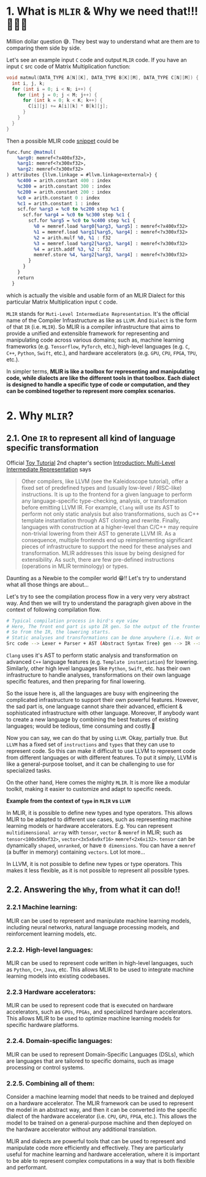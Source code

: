 # 1. What is `MLIR` & Why we need that!!!🤔🤔🤔

Million dollar question 😅. They best way to understand what are them are to comparing them side by side.

Let's see an example input `C` code and output `MLIR` code. If you have an input `C` src code of Matrix Multiplication function:

```c
void matmul(DATA_TYPE A[N][K], DATA_TYPE B[K][M], DATA_TYPE C[N][M]) {
  int i, j, k;
  for (int i = 0; i < N; i++) {
    for (int j = 0; j < M; j++) {
      for (int k = 0; k < K; k++) {
        C[i][j] += A[i][k] * B[k][j];
      }
    }
  }
}
```

Then a possible MLIR code [snippet](https://polygeist.llvm.org/getting_started/Use_Polygeist/) could be

```llvm
func.func @matmul(
    %arg0: memref<?x400xf32>,
    %arg1: memref<?x300xf32>, 
    %arg2: memref<?x300xf32>
) attributes {llvm.linkage = #llvm.linkage<external>} {
    %c400 = arith.constant 400 : index
    %c300 = arith.constant 300 : index
    %c200 = arith.constant 200 : index
    %c0 = arith.constant 0 : index
    %c1 = arith.constant 1 : index
    scf.for %arg3 = %c0 to %c200 step %c1 {
      scf.for %arg4 = %c0 to %c300 step %c1 {
        scf.for %arg5 = %c0 to %c400 step %c1 {
          %0 = memref.load %arg0[%arg3, %arg5] : memref<?x400xf32>
          %1 = memref.load %arg1[%arg5, %arg4] : memref<?x300xf32>
          %2 = arith.mulf %0, %1 : f32
          %3 = memref.load %arg2[%arg3, %arg4] : memref<?x300xf32>
          %4 = arith.addf %3, %2 : f32
          memref.store %4, %arg2[%arg3, %arg4] : memref<?x300xf32>
        }
      }
    }
    return
  }
```
which is actually the visible and usable form of an MLIR Dialect for this particular Matrix Multiplication input `C` code.

`MLIR` stands for `Muti-Level Intermediate Representation`. It's the official name of the Compiler Infrastructure as like as `LLVM`. And `Dialect` is the form of that `IR` (i.e. `MLIR`). So MLIR is a compiler infrastructure that aims to provide a unified and extensible framework for representing and manipulating code across various domains; such as, machine learning frameworks (e.g. `Tensorflow`, `PyTorch`, etc.), high-level languages (e.g. `C`, `C++`, `Python`, `Swift`, etc.), and hardware accelerators (e.g. `GPU`, `CPU`, `FPGA`, `TPU`, etc.).

In simpler terms, **MLIR is like a toolbox for representing and manipulating code, while dialects are like the different tools in that toolbox. Each dialect is designed to handle a specific type of code or computation, and they can be combined together to represent more complex scenarios.**


# 2. Why `MLIR`?

## 2.1. One `IR` to represent all kind of language specific transformation

Official [Toy Tutorial](https://mlir.llvm.org/docs/Tutorials/Toy/Ch-2/) 2nd chapter's section [Introduction: Multi-Level Intermediate Representation](https://mlir.llvm.org/docs/Tutorials/Toy/Ch-2/#introduction-multi-level-intermediate-representation
) says

> Other compilers, like LLVM (see the Kaleidoscope tutorial), offer a fixed set of predefined types and (usually low-level / RISC-like) instructions. It is up to the frontend for a given language to perform any language-specific type-checking, analysis, or transformation before emitting LLVM IR. For example, `Clang` will use its AST to perform not only static analysis but also transformations, such as C++ template instantiation through AST cloning and rewrite. Finally, languages with construction at a higher-level than C/C++ may require non-trivial lowering from their AST to generate LLVM IR. As a consequence, multiple frontends end up reimplementing significant pieces of infrastructure to support the need for these analyses and transformation. MLIR addresses this issue by being designed for extensibility. As such, there are few pre-defined instructions (operations in MLIR terminology) or types.

Daunting as a Newbie to the compiler world 😁!! Let's try to understand what all those things are about...

Let's try to see the compilation process flow in a very very very abstract way. And then we will try to understand the paragraph given above in the context of following compilation flow.

```sh
# Typical compilation process in bird's eye view
# Here, The front end part is upto IR gen. So the output of the frontend is IR.
# So from the IR, the lowering starts.
# Static analyses and transformations can be done anywhere (i.e. Not only in frontend part, but also while lowering the IR); upto the final binary.
Src code --> Lexer + Parser + AST (Abstract Syntax Tree) gen --> IR --> Binary
```

`Clang` uses it's AST to perform static analysis and transformation on advanced `C++` language features (e.g. `Template instantiation`) for lowering. Similarly, other high level languages like `Python`, `Swift`, etc. has their own infrastructure to handle analyses, transformations on their own language specific features, and then preparing for final lowering.

So the issue here is, all the languages are busy with engineering the complicated infrastructure to support their own powerful features. However, the sad part is, one language cannot share their advanced, efficient & sophisticated infrastructure with other language. Moreover, If anybody want to create a new language by combining the best features of existing languages; would be tedious, time consuming and costly.🥴

Now you can say, we can do that by using `LLVM`. Okay, partially true. But `LLVM` has a fixed set of `instructions` and `types` that they can use to represent code. So this can make it difficult to use LLVM to represent code from different languages or with different features. To put it simply, LLVM is like a general-purpose toolset, and it can be challenging to use for specialized tasks.

On the other hand, Here comes the mighty `MLIR`. It is more like a modular toolkit, making it easier to customize and adapt to specific needs.

**Example from the context of `type` in `MLIR` vs `LLVM`**

In MLIR, it is possible to define new types and type operators. This allows MLIR to be adapted to different use cases, such as representing machine learning models or hardware accelerators. E.g. You can represent `multidimensional array` with `tensor`, `vector` & `memref` in MLIR; such as `tensor<100x500xf32>`, `vector<3x5x6x9xf16>` `memref<2x6xi32>`. `tensor` can be dynamically `shaped`, `unranked`, or have `0 dimensions`. You can have a `memref` (a buffer in memory) containing `vectors`. Lot lot more...

In LLVM, it is not possible to define new types or type operators. This makes it less flexible, as it is not possible to represent all possible types.


## 2.2. Answering the `Why`, from what it can do!!

### 2.2.1 Machine learning:

MLIR can be used to represent and manipulate machine learning models, including neural networks, natural language processing models, and reinforcement learning models, etc.

### 2.2.2. High-level languages:

MLIR can be used to represent code written in high-level languages, such as `Python`, `C++`, `Java`, etc. This allows MLIR to be used to integrate machine learning models into existing codebases.

### 2.2.3 Hardware accelerators:

MLIR can be used to represent code that is executed on hardware accelerators, such as `GPUs`, `FPGAs`, and specialized hardware accelerators. This allows MLIR to be used to optimize machine learning models for specific hardware platforms.


### 2.2.4. Domain-specific languages:

MLIR can be used to represent Domain-Specific Languages (DSLs), which are languages that are tailored to specific domains, such as image processing or control systems.

### 2.2.5. Combining all of them:

Consider a machine learning model that needs to be trained and deployed on a hardware accelerator. The MLIR framework can be used to represent the model in an abstract way, and then it can be converted into the specific dialect of the hardware accelerator (i.e. `CPU`, `GPU`, `FPGA`, etc.). This allows the model to be trained on a general-purpose machine and then deployed on the hardware accelerator without any additional translation.

MLIR and dialects are powerful tools that can be used to represent and manipulate code more efficiently and effectively. They are particularly useful for machine learning and hardware acceleration, where it is important to be able to represent complex computations in a way that is both flexible and performant.